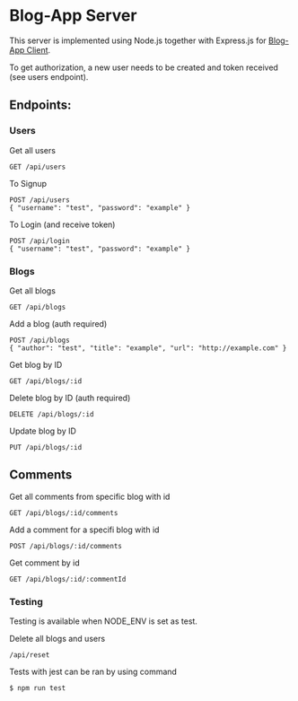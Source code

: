# Blog-App Server

This server is implemented using Node.js together with Express.js for [Blog-App Client](/BlogApp/blogappclient).

To get authorization, a new user needs to be created and token received (see users endpoint).

## Endpoints:

### Users

Get all users

```
GET /api/users
```

To Signup

```
POST /api/users
{ "username": "test", "password": "example" }
```

To Login (and receive token)

```
POST /api/login
{ "username": "test", "password": "example" }
```

### Blogs

Get all blogs
```
GET /api/blogs
```

Add a blog (auth required)
```
POST /api/blogs
{ "author": "test", "title": "example", "url": "http://example.com" }
```

Get blog by ID

```
GET /api/blogs/:id
```

Delete blog by ID (auth required)

```
DELETE /api/blogs/:id
```

Update blog by ID

```
PUT /api/blogs/:id
```

## Comments

Get all comments from specific blog with id
```
GET /api/blogs/:id/comments
```

Add a comment for a specifi blog with id

```
POST /api/blogs/:id/comments
```

Get comment by id

```
GET /api/blogs/:id/:commentId
```

### Testing

Testing is available when NODE_ENV is set as test.

Delete all blogs and users
```
/api/reset
```

Tests with jest can be ran by using command

```
$ npm run test
```
